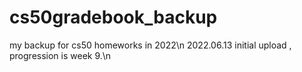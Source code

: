 # cs50gradebook_backup
my backup for cs50 homeworks in 2022\n
2022.06.13 initial upload , progression is week 9.\n
